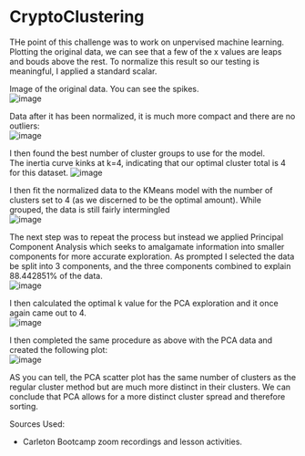 # CryptoClustering

THe point of this challenge was to work on unpervised machine learning. Plotting the original data, we can see that a few of the x values are leaps and bouds above the rest. To normalize this result so our testing is meaningful, I applied a standard scalar.</br>

Image of the original data. You can see the spikes.</br>
![image](https://github.com/Duffye23/CryptoClustering/assets/58863493/7c1f395e-0b7d-4a92-bf34-6fe06a8b3c77)</br>

Data after it has been normalized, it is much more compact and there are no outliers: </br>
![image](https://github.com/Duffye23/CryptoClustering/assets/58863493/98774e0a-119e-44b3-b007-df04c394664a)</br>

I then found the best number of cluster groups to use for the model.</br>
The inertia curve kinks at k=4, indicating that our optimal cluster total is 4 for this dataset.
![image](https://github.com/Duffye23/CryptoClustering/assets/58863493/22d3eb78-a885-42fd-97d1-60b54ad54d6e)</br>

I then fit the normalized data to the KMeans model with the number of clusters set to 4 (as we discerned to be the optimal amount). 
While grouped, the data is still fairly intermingled</br>
![image](https://github.com/Duffye23/CryptoClustering/assets/58863493/8dc4f91c-cafe-439c-bd7f-8f5fd7132dbe)</br>

The next step was to repeat the process but instead we applied Principal Component Analysis which seeks to amalgamate information into smaller components for more accurate exploration. As prompted I selected the data be split into 3 components, and the three components combined to explain 88.442851% of the data.</br>
![image](https://github.com/Duffye23/CryptoClustering/assets/58863493/c0be88cb-844f-4e9a-9233-cf8e25b327e6)</br>

I then calculated the optimal k value for the PCA exploration and it once again came out to 4.</br>
![image](https://github.com/Duffye23/CryptoClustering/assets/58863493/f8129770-8fdb-48b6-aa04-1dd10390f2ab)</br>

I then completed the same procedure as above with the PCA data and created the following plot:</br>
![image](https://github.com/Duffye23/CryptoClustering/assets/58863493/4bcb3d8b-7f56-4af5-9311-be55fa567418)</br>

AS you can tell, the PCA scatter plot has the same number of clusters as the regular cluster method but are much more distinct in their clusters. We can conclude that PCA allows for a more distinct cluster spread and therefore sorting.</br>

Sources Used:
- Carleton Bootcamp zoom recordings and lesson activities.
